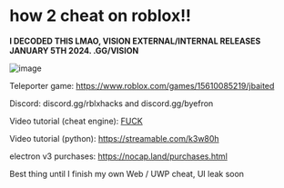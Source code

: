 # how 2 cheat on roblox!!

**I DECODED THIS LMAO, VISION EXTERNAL/INTERNAL RELEASES JANUARY 5TH 2024. .GG/VISION**

![image](https://github.com/rg5x/Netflix/assets/131100291/d1264a30-703a-491d-b068-59d4256ed6d9)


Teleporter game: https://www.roblox.com/games/15610085219/jbaited

Discord: discord.gg/rblxhacks and discord.gg/byefron

Video tutorial (cheat engine): [FUCK](https://www.youtube.com/watch?v=zvUOJ2rhmu8)

Video tutorial (python): https://streamable.com/k3w80h

electron v3 purchases: https://nocap.land/purchases.html

Best thing until I finish my own Web / UWP cheat, UI leak soon
